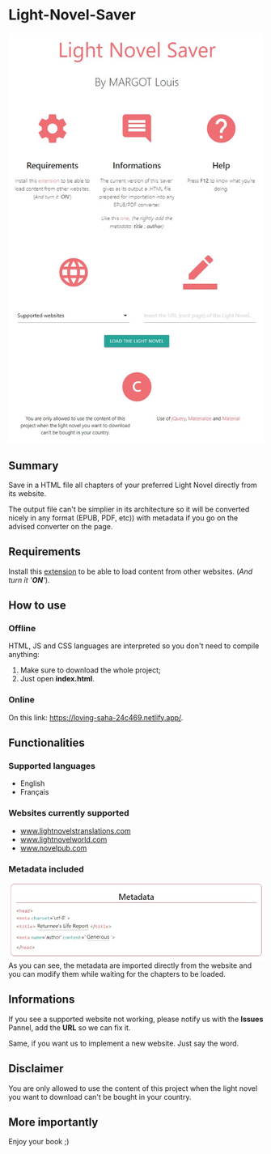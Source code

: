 # Light-Novel-Saver
![Presentation Project](local/img/Light-Novel-Saver.jpg)

## Summary
Save in a HTML file all chapters of your preferred Light Novel directly from its website.

The output file can't be simplier in its architecture so it will be converted nicely in any format (EPUB, PDF, etc)) with metadata if you go on the advised converter on the page.

## Requirements
Install this [extension](https://chrome.google.com/webstore/detail/moesif-origin-cors-change/digfbfaphojjndkpccljibejjbppifbc/related?hl=en-US)
to be able to load content from other websites. (_And turn it '**ON**'_).

## How to use
### Offline
HTML, JS and CSS languages are interpreted so you don't need to compile anything:
1. Make sure to download the whole project;
2. Just open **index.html**.

### Online
On this link: https://loving-saha-24c469.netlify.app/.

## Functionalities
### Supported languages
* English
* Français

### Websites currently supported
* www.lightnovelstranslations.com
* www.lightnovelworld.com
* www.novelpub.com

### Metadata included
![Metadata](local/img/Light-Novel-Saver-metadata.jpg)
As you can see, the metadata are imported directly from the website and you can modify them while waiting for the chapters to be loaded.

## Informations
If you see a supported website not working, please notify us with the **Issues** Pannel, add the **URL** so we can fix it.

Same, if you want us to implement a new website. Just say the word.

## Disclaimer
You are only allowed to use the content of this project when the light novel you want to download can't be bought in your country.

## More importantly
Enjoy your book ;)
